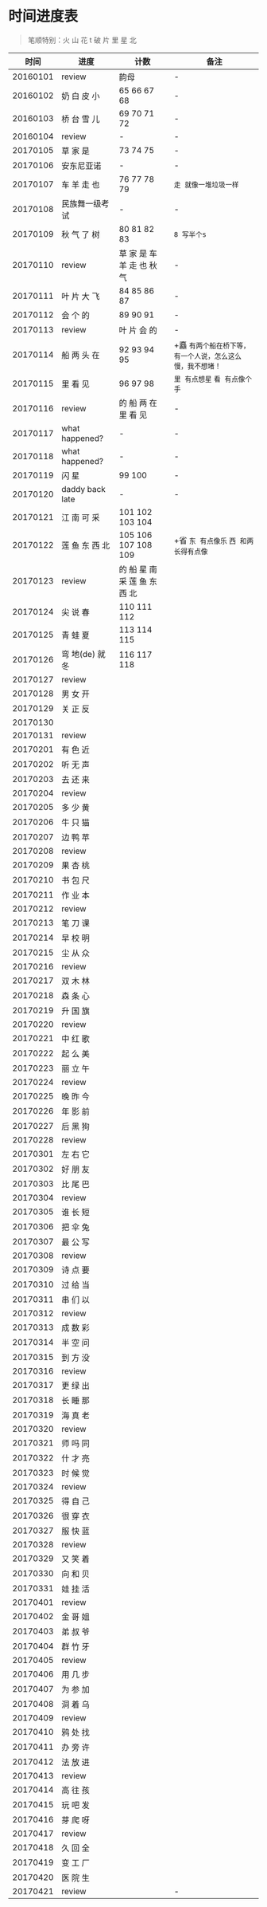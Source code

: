# 时间进度表
> 笔顺特别：火 山 花 t 破 片 里 星 北

|时间|进度|计数|备注|
|---|---|---|---|
|20160101|review|韵母|-|
|20160102|奶 白 皮 小|65 66 67 68|-|
|20160103|桥 台 雪 儿|69 70 71 72|-|
|20160104|review|-|-|
|20170105|草 家 是|73 74 75|-|
|20170106|安东尼亚诺|-|-|
|20170107|车 羊 走 也|76 77 78 79|`走 就像一堆垃圾一样`|
|20170108|民族舞一级考试|-|-|
|20170109|秋 气 了 树|80 81 82 83|`8 写半个s`|
|20170110|review|草 家 是 车 羊 走 也 秋 气|-|
|20170111|叶 片 大 飞|84 85 86 87|-|
|20170112|会 个 的|89 90 91|-|
|20170113|review|叶 片 会 的|-|
|20170114|船 两 头 在|92 93 94 95|+矗 `有两个船在桥下等，有一个人说，怎么这么慢，我不想堵！`|
|20170115|里 看 见|96 97 98|`里 有点想星` `看 有点像个手`|
|20170116|review|的 船 两 在 里 看 见|-|
|20170117|what happened?|-|-|
|20170118|what happened?|-|-|
|20170119|闪 星|99 100|-|
|20170120|daddy back late|-|-|
|20170121|江 南 可 采|101 102 103 104||
|20170122|莲 鱼 东 西 北|105 106 107 108 109|+省 `东 有点像乐` `西 和两长得有点像`|
|20170123|review|的 船 星 南 采 莲 鱼 东 西 北||
|20170124|尖 说 春|110 111 112||
|20170125|青 蛙 夏|113 114 115||
|20170126|弯 地(de) 就 冬|116 117 118||
|20170127|review|||
|20170128|男 女 开|||
|20170129|关 正 反|||
|20170130||||
|20170131|review|||
|20170201|有 色 近|||
|20170202|听 无 声|||
|20170203|去 还 来|||
|20170204|review|||
|20170205|多 少 黄|||
|20170206|牛 只 猫|||
|20170207|边 鸭 苹|||
|20170208|review|||
|20170209|果 杏 桃|||
|20170210|书 包 尺|||
|20170211|作 业 本|||
|20170212|review|||
|20170213|笔 刀 课|||
|20170214|早 校 明|||
|20170215|尘 从 众|||
|20170216|review|||
|20170217|双 木 林|||
|20170218|森 条 心|||
|20170219|升 国 旗|||
|20170220|review|||
|20170221|中 红 歌|||
|20170222|起 么 美|||
|20170223|丽 立 午|||
|20170224|review|||
|20170225|晚 昨 今|||
|20170226|年 影 前|||
|20170227|后 黑 狗|||
|20170228|review|||
|20170301|左 右 它|||
|20170302|好 朋 友|||
|20170303|比 尾 巴|||
|20170304|review|||
|20170305|谁 长 短|||
|20170306|把 伞 兔|||
|20170307|最 公 写|||
|20170308|review|||
|20170309|诗 点 要|||
|20170310|过 给 当|||
|20170311|串 们 以|||
|20170312|review|||
|20170313|成 数 彩|||
|20170314|半 空 问|||
|20170315|到 方 没|||
|20170316|review|||
|20170317|更 绿 出|||
|20170318|长 睡 那|||
|20170319|海 真 老|||
|20170320|review|||
|20170321|师 吗 同|||
|20170322|什 才 亮|||
|20170323|时 候 觉|||
|20170324|review|||
|20170325|得 自 己|||
|20170326|很 穿 衣|||
|20170327|服 快 蓝|||
|20170328|review|||
|20170329|又 笑 着|||
|20170330|向 和 贝|||
|20170331|娃 挂 活|||
|20170401|review|||
|20170402|金 哥 姐|||
|20170403|弟 叔 爷|||
|20170404|群 竹 牙|||
|20170405|review|||
|20170406|用 几 步|||
|20170407|为 参 加|||
|20170408|洞 着 乌|||
|20170409|review|||
|20170410|鸦 处 找|||
|20170411|办 旁 许|||
|20170412|法 放 进|||
|20170413|review|||
|20170414|高 往 孩|||
|20170415|玩 吧 发|||
|20170416|芽 爬 呀|||
|20170417|review|||
|20170418|久 回 全|||
|20170419|变 工 厂|||
|20170420|医 院 生|||
|20170421|review||-|
